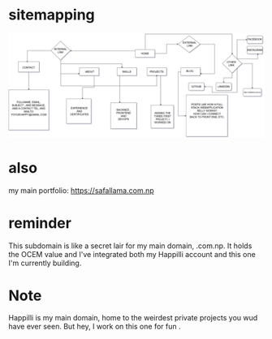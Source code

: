 
# sitemapping
![sitemapping](<safal lama.drawio.png>)
# also
my main portfolio: https://safallama.com.np 

# reminder
This subdomain is like a secret lair for my main domain, .com.np. It holds the OCEM value and I've integrated both my Happilli account and this one I'm currently building. 

# Note
Happilli is my main domain, home to the weirdest private projects you wud have ever seen. But hey, I work on this one for fun .
